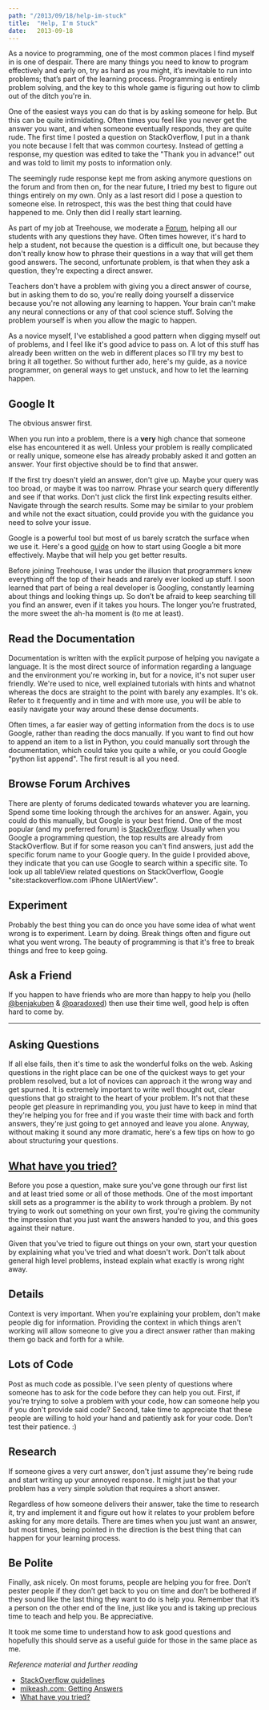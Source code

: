 ```yaml
---
path: "/2013/09/18/help-im-stuck"
title:  "Help, I'm Stuck"
date:   2013-09-18
---
```


As a novice to programming, one of the most common places I find myself
in is one of despair. There are many things you need to know to program
effectively and early on, try as hard as you might, it’s inevitable to
run into problems; that’s part of the learning process. Programming is
entirely problem solving, and the key to this whole game is figuring out
how to climb out of the ditch you're in.

One of the easiest ways you can do that is by asking someone for help.
But this can be quite intimidating. Often times you feel like you never
get the answer you want, and when someone eventually responds, they are
quite rude. The first time I posted a question on StackOverflow, I put
in a thank you note because I felt that was common courtesy. Instead of
getting a response, my question was edited to take the "Thank you in
advance!" out and was told to limit my posts to information only.

The seemingly rude response kept me from asking anymore questions on the
forum and from then on, for the near future, I tried my best to figure
out things entirely on my own. Only as a last resort did I pose a
question to someone else. In retrospect, this was the best thing that
could have happened to me. Only then did I really start learning.

As part of my job at Treehouse, we moderate a
[Forum](http://teamtreehouse.com/forum), helping all our students with
any questions they have. Often times however, it's hard to help a
student, not because the question is a difficult one, but because they
don't really know how to phrase their questions in a way that will get
them good answers. The second, unfortunate problem, is that when they
ask a question, they're expecting a direct answer.

Teachers don't have a problem with giving you a direct answer of course,
but in asking them to do so, you're really doing yourself a disservice
because you're not allowing any learning to happen. Your brain can't
make any neural connections or any of that cool science stuff. Solving
the problem yourself is when you allow the magic to happen.

As a novice myself, I've established a good pattern when digging myself
out of problems, and I feel like it's good advice to pass on. A lot of
this stuff has already been written on the web in different places so
I'll try my best to bring it all together. So without further ado,
here's my guide, as a novice programmer, on general ways to get unstuck,
and how to let the learning happen.

Google It
---------

The obvious answer first.

When you run into a problem, there is a **very** high chance that
someone else has encountered it as well. Unless your problem is really
complicated or really unique, someone else has already probably asked it
and gotten an answer. Your first objective should be to find that
answer.

If the first try doesn't yield an answer, don't give up. Maybe your
query was too broad, or maybe it was too narrow. Phrase your search
query differently and see if that works. Don't just click the first link
expecting results either. Navigate through the search results. Some may
be similar to your problem and while not the exact situation, could
provide you with the guidance you need to solve your issue.

Google is a powerful tool but most of us barely scratch the surface when
we use it. Here's a good
[guide](http://www.sitepoint.com/10-tips-for-conducting-a-more-effective-google-search/)
on how to start using Google a bit more effectively. Maybe that will
help you get better results.

Before joining Treehouse, I was under the illusion that programmers knew
everything off the top of their heads and rarely ever looked up stuff. I
soon learned that part of being a real developer is Googling, constantly
learning about things and looking things up. So don’t be afraid to keep
searching till you find an answer, even if it takes you hours. The
longer you’re frustrated, the more sweet the ah-ha moment is (to me at
least).

Read the Documentation
----------------------

Documentation is written with the explicit purpose of helping you
navigate a language. It is the most direct source of information
regarding a language and the environment you're working in, but for a
novice, it's not super user friendly. We're used to nice, well explained
tutorials with hints and whatnot whereas the docs are straight to the
point with barely any examples. It's ok. Refer to it frequently and in
time and with more use, you will be able to easily navigate your way
around these dense documents.

Often times, a far easier way of getting information from the docs is to
use Google, rather than reading the docs manually. If you want to find
out how to append an item to a list in Python, you could manually sort
through the documentation, which could take you quite a while, or you
could Google "python list append". The first result is all you need.

Browse Forum Archives
---------------------

There are plenty of forums dedicated towards whatever you are learning.
Spend some time looking through the archives for an answer. Again, you
could do this manually, but Google is your best friend. One of the most
popular (and my preferred forum) is
[StackOverflow](http://stackoverflow.com/). Usually when you Google a
programming question, the top results are already from StackOverflow.
But if for some reason you can't find answers, just add the specific
forum name to your Google query. In the guide I provided above, they
indicate that you can use Google to search within a specific site. To
look up all tableView related questions on StackOverflow, Google
"site:stackoverflow.com iPhone UIAlertView".

Experiment
----------

Probably the best thing you can do once you have some idea of what went
wrong is to experiment. Learn by doing. Break things often and figure
out what you went wrong. The beauty of programming is that it's free to
break things and free to keep going.

Ask a Friend
------------

If you happen to have friends who are more than happy to help you (hello
[@benjakuben](https://twitter.com/benjakuben) &
[@paradoxed](https://twitter.com/paradoxed)) then use their time well,
good help is often hard to come by.

* * * * *

Asking Questions
----------------

If all else fails, then it's time to ask the wonderful folks on the web.
Asking questions in the right place can be one of the quickest ways to
get your problem resolved, but a lot of novices can approach it the
wrong way and get spurned. It is extremely important to write well
thought out, clear questions that go straight to the heart of your
problem. It's not that these people get pleasure in reprimanding you,
you just have to keep in mind that they're helping you for free and if
you waste their time with back and forth answers, they're just going to
get annoyed and leave you alone. Anyway, without making it sound any
more dramatic, here's a few tips on how to go about structuring your
questions.

[What have you tried?](http://mattgemmell.com/2008/12/08/what-have-you-tried/)
------------------------------------------------------------------------------

Before you pose a question, make sure you've gone through our first list
and at least tried some or all of those methods. One of the most
important skill sets as a programmer is the ability to work through a
problem. By not trying to work out something on your own first, you're
giving the community the impression that you just want the answers
handed to you, and this goes against their nature.

Given that you've tried to figure out things on your own, start your
question by explaining what you've tried and what doesn't work. Don't
talk about general high level problems, instead explain what exactly is
wrong right away.

Details
-------

Context is very important. When you're explaining your problem, don't
make people dig for information. Providing the context in which things
aren't working will allow someone to give you a direct answer rather
than making them go back and forth for a while.

Lots of Code
------------

Post as much code as possible. I've seen plenty of questions where
someone has to ask for the code before they can help you out. First, if
you're trying to solve a problem with your code, how can someone help
you if you don't provide said code? Second, take time to appreciate that
these people are willing to hold your hand and patiently ask for your
code. Don’t test their patience. :)

Research
--------

If someone gives a very curt answer, don't just assume they're being
rude and start writing up your annoyed response. It might just be that
your problem has a very simple solution that requires a short answer.

Regardless of how someone delivers their answer, take the time to
research it, try and implement it and figure out how it relates to your
problem before asking for any more details. There are times when you
just want an answer, but most times, being pointed in the direction is
the best thing that can happen for your learning process.

Be Polite
---------

Finally, ask nicely. On most forums, people are helping you for free.
Don’t pester people if they don’t get back to you on time and don’t be
bothered if they sound like the last thing they want to do is help you.
Remember that it’s a person on the other end of the line, just like you
and is taking up precious time to teach and help you. Be appreciative.

It took me some time to understand how to ask good questions and
hopefully this should serve as a useful guide for those in the same
place as me.

*Reference material and further reading*

-   [StackOverflow guidelines](http://stackoverflow.com/help/how-to-ask)
-   [mikeash.com: Getting
    Answers](http://www.mikeash.com/getting_answers.html)
-   [What have you
    tried?](http://mattgemmell.com/2008/12/08/what-have-you-tried/)
